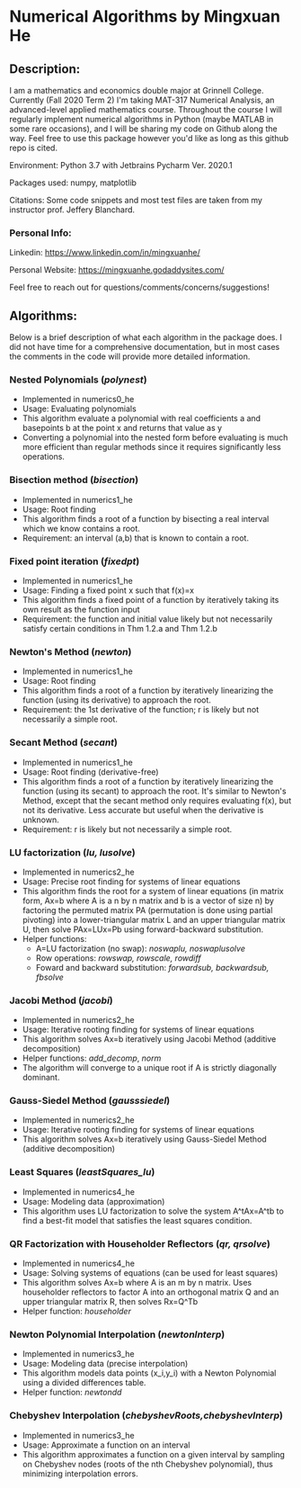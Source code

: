 # Numerical Algorithms by Mingxuan He
## Description:
I am a mathematics and economics double major at Grinnell College. Currently (Fall 2020 Term 2) I'm taking MAT-317 Numerical Analysis, an advanced-level applied mathematics course. Throughout the course I will regularly implement numerical algorithms in Python (maybe MATLAB in some rare occasions), and I will be sharing my code on Github along the way. Feel free to use this package however you'd like as long as this github repo is cited.

Environment: Python 3.7 with Jetbrains Pycharm Ver. 2020.1

Packages used: numpy, matplotlib

Citations: Some code snippets and most test files are taken from my instructor prof. Jeffery Blanchard.

### Personal Info:
Linkedin: https://www.linkedin.com/in/mingxuanhe/

Personal Website: https://mingxuanhe.godaddysites.com/

Feel free to reach out for questions/comments/concerns/suggestions!

## Algorithms:
Below is a brief description of what each algorithm in the package does. I did not have time for a comprehensive documentation, but in most cases the comments in the code will provide more detailed information.

### Nested Polynomials (*polynest*)
- Implemented in numerics0_he
- Usage: Evaluating polynomials
- This algorithm evaluate a polynomial with real coefficients a and basepoints b at the point x and returns that value as y
- Converting a polynomial into the nested form before evaluating is much more efficient than regular methods since it requires significantly less operations.

### Bisection method (*bisection*)
- Implemented in numerics1_he
- Usage: Root finding
- This algorithm finds a root of a function by bisecting a real interval which we know contains a root.
- Requirement: an interval (a,b) that is known to contain a root.

### Fixed point iteration (*fixedpt*)
- Implemented in numerics1_he
- Usage: Finding a fixed point x such that f(x)=x
- This algorithm finds a fixed point of a function by iteratively taking its own result as the function input
- Requirement: the function and initial value likely but not necessarily satisfy certain conditions in Thm 1.2.a and Thm 1.2.b

### Newton's Method (*newton*)
- Implemented in numerics1_he
- Usage: Root finding
- This algorithm finds a root of a function by iteratively linearizing the function (using its derivative) to approach the root.
- Requirement: the 1st derivative of the function; r is likely but not necessarily a simple root.

### Secant Method (*secant*)
- Implemented in numerics1_he
- Usage: Root finding (derivative-free)
- This algorithm finds a root of a function by iteratively linearizing the function (using its secant) to approach the root. It's similar to Newton's Method, except that the secant method only requires evaluating f(x), but not its derivative. Less accurate but useful when the derivative is unknown.
- Requirement: r is likely but not necessarily a simple root.

### LU factorization (*lu, lusolve*)
- Implemented in numerics2_he
- Usage: Precise root finding for systems of linear equations 
- This algorithm finds the root for a system of linear equations (in matrix form, Ax=b where A is a n by n matrix and b is a vector of size n) by factoring the permuted matrix PA (permutation is done using partial pivoting) into a lower-triangular matrix L and an upper triangular matrix U, then solve PAx=LUx=Pb using forward-backward substitution.
- Helper functions: 
  - A=LU factorization (no swap): *noswaplu, noswaplusolve*
  - Row operations: *rowswap, rowscale, rowdiff*
  - Foward and backward substitution: *forwardsub, backwardsub, fbsolve*

### Jacobi Method (*jacobi*)
- Implemented in numerics2_he
- Usage: Iterative rooting finding for systems of linear equations
- This algorithm solves Ax=b iteratively using Jacobi Method (additive decomposition)
- Helper functions: *add_decomp*, *norm*
- The algorithm will converge to a unique root if A is strictly diagonally dominant.

### Gauss-Siedel Method (*gausssiedel*)
- Implemented in numerics2_he
- Usage: Iterative rooting finding for systems of linear equations
- This algorithm solves Ax=b iteratively using Gauss-Siedel Method (additive decomposition)

### Least Squares (*leastSquares_lu*)
- Implemented in numerics4_he
- Usage: Modeling data (approximation)
- This algorithm uses LU factorization to solve the system A^tAx=A^tb to find a best-fit model that satisfies the least squares condition.

### QR Factorization with Householder Reflectors (*qr, qrsolve*)
- Implemented in numerics4_he
- Usage: Solving systems of equations (can be used for least squares)
- This algorithm solves Ax=b where A is an m by n matrix. Uses householder reflectors to factor A into an orthogonal matrix Q and an upper triangular matrix R, then solves Rx=Q^Tb
- Helper function: *householder*

### Newton Polynomial Interpolation (*newtonInterp*)
- Implemented in numerics3_he
- Usage: Modeling data (precise interpolation)
- This algorithm models data points (x_i,y_i) with a Newton Polynomial using a divided differences table.
- Helper function: *newtondd*

### Chebyshev Interpolation (*chebyshevRoots,chebyshevInterp*)
- Implemented in numerics3_he
- Usage: Approximate a function on an interval
- This algorithm approximates a function on a given interval by sampling on Chebyshev nodes (roots of the nth Chebyshev polynomial), thus minimizing interpolation errors.
